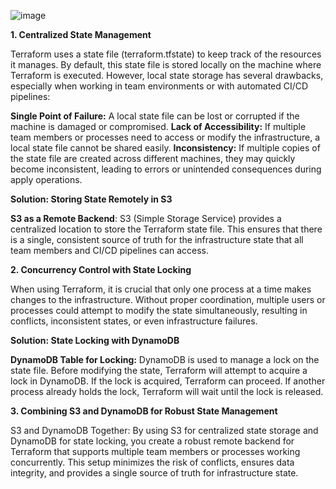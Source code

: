 ![image](https://github.com/user-attachments/assets/429bf536-0c05-46a7-a5f0-bb74e35f1553)


**1. Centralized State Management**

Terraform uses a state file (terraform.tfstate) to keep track of the resources it manages. By default, this state file is stored locally on the machine where Terraform is executed. However, local state storage has several drawbacks, especially when working in team environments or with automated CI/CD pipelines:

**Single Point of Failure:** A local state file can be lost or corrupted if the machine is damaged or compromised.
**Lack of Accessibility:** If multiple team members or processes need to access or modify the infrastructure, a local state file cannot be shared easily.
**Inconsistency:** If multiple copies of the state file are created across different machines, they may quickly become inconsistent, leading to errors or unintended consequences during apply operations.


**Solution: Storing State Remotely in S3**

**S3 as a Remote Backend**: S3 (Simple Storage Service) provides a centralized location to store the Terraform state file. This ensures that there is a single, consistent source of truth for the infrastructure state that all team members and CI/CD pipelines can access.

**2. Concurrency Control with State Locking**

When using Terraform, it is crucial that only one process at a time makes changes to the infrastructure. Without proper coordination, multiple users or processes could attempt to modify the state simultaneously, resulting in conflicts, inconsistent states, or even infrastructure failures.

**Solution: State Locking with DynamoDB**

**DynamoDB Table for Locking:** DynamoDB is used to manage a lock on the state file. Before modifying the state, Terraform will attempt to acquire a lock in DynamoDB. If the lock is acquired, Terraform can proceed. If another process already holds the lock, Terraform will wait until the lock is released.

**3. Combining S3 and DynamoDB for Robust State Management**

S3 and DynamoDB Together: By using S3 for centralized state storage and DynamoDB for state locking, you create a robust remote backend for Terraform that supports multiple team members or processes working concurrently. This setup minimizes the risk of conflicts, ensures data integrity, and provides a single source of truth for infrastructure state.


